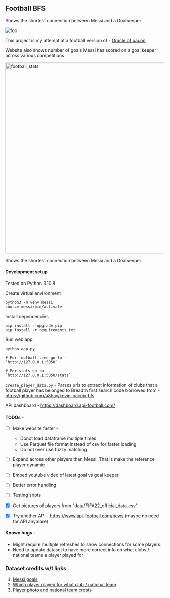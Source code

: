 
## Football BFS


Shows the shortest connection between Messi and a Goalkeeper


<!-- <img width="700" alt="football_bfs_tree" src="https://user-images.githubusercontent.com/34306898/208472128-bc3f5936-6a86-485f-aacc-8937f16a9496.png"> -->


![foo](https://user-images.githubusercontent.com/34306898/208893256-4db177c8-2855-489b-9a26-de8597549476.gif)



This project is my attempt at a football version of - [Oracle of bacon](https://oracleofbacon.org/movielinks.php) 



 Website also shows number of goals Messi has scored on a goal keeper across various competitions

<img width="600" alt="football_stats" src="https://user-images.githubusercontent.com/34306898/208269586-0ca92a35-b229-4a95-a81b-1acb636b47df.png">


Shows the shortest connection between Messi and a Goalkeeper

#### Development setup

Tested on Python 3.10.8

Create virtual environment 
```
python3 -m venv messi
source messi/bin/activate
```

Install dependencies
```
pip install --upgrade pip
pip install -r requirements.txt
```

Run web app
```
python app.py

# For football tree go to - 
`http://127.0.0.1:5050`

# For stats go to - 
`http://127.0.0.1:5050/stats`
```

`create_player_data.py` - Parses urls to extract information of clubs that a football player has belonged to
Breadth first search code borrowed from - https://github.com/a8hay/kevin-bacon-bfs

API dashboard - https://dashboard.api-football.com/

#### TODOs -

- [ ] Make website faster - 
    - Donot load dataframe multiple times
    - Use Parquet file format instead of csv for faster loading
    - Do not over use fuzzy matching
- [ ] Expand across other players than Messi. That is make the reference player dynamic 
- [ ] Embed youtube video of latest goal vs goal keeper
- [ ] Better error handling 
- [ ] Testing sripts
- [x] Get pictures of players from "data/FIFA22_official_data.csv"
- [x] Try another API - https://www.api-football.com/news (maybe no need for API anymore)


#### Known bugs -
- Might require multiple refreshes to show connections for some players. 
- Need to update dataset to have more correct info on what clubs / national teams a player played for

### Dataset credits w/t links

1. [Messi goals](https://fbref.com/en/players/d70ce98e/goallogs/all_comps/Lionel-Messi-Goal-Log#goallogs_goals)
2. [Which player played for what club / national team](https://sofifa.com/)
2. [Player photo and national team crests](https://www.kaggle.com/datasets/stefanoleone992/fifa-22-complete-player-dataset)


